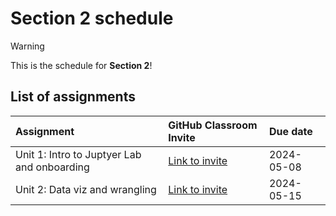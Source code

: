 # Section 2 schedule

> [!WARNING]  
> This is the schedule for **Section 2**!

## List of assignments

| **Assignment** | **GitHub Classroom Invite** | **Due date** |
|:--- |:--- |:--- |
| Unit 1: Intro to Juptyer Lab and onboarding | [Link to invite](https://classroom.github.com/a/hLlIiCt6) | 2024-05-08 |
| Unit 2: Data viz and wrangling | [Link to invite](https://classroom.github.com/a/-t5d_grM) | 2024-05-15 |
